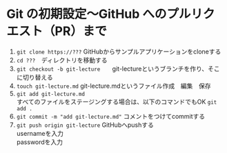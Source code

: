 # Git の初期設定〜GitHub へのプルリクエスト（PR）まで
1. `git clone https://???` GitHubからサンプルアプリケーションをcloneする
2. `cd ???`　ディレクトリを移動する
3. `git checkout -b git-lecture`　　git-lectureというブランチを作り、そこに切り替える
4. `touch git-lecture.md` git-lecture.mdというファイル作成　編集　保存
5. `git add git-lecture.md` 
<br>すべてのファイルをステージングする場合は、以下のコマンドでもOK
   `git add .`
6. `git commit -m "add git-lecture.md"` コメントをつけてcommitする
7. `git push origin git-lecture` GitHubへpushする
<br>usernameを入力
<br>passwordを入力

